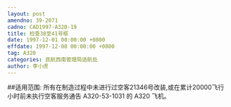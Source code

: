 ```yaml
---
layout: post
amendno: 39-2071
cadno: CAD1997-A320-19
title: 检查38至41号框
date: 1997-12-01 00:00:00 +0800
effdate: 1997-12-08 00:00:00 +0800
tag: A320
categories: 民航西南管理局适航处
author: 李小虎
---
```


##适用范围:
所有在制造过程中未进行过空客21346号改装,或在累计20000飞行小时前未执行空客服务通告 A320-53-1031 的 A320 飞机。

